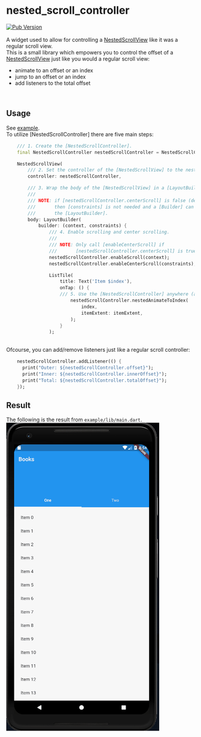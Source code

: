 # nested_scroll_controller
[![Pub Version](https://img.shields.io/pub/v/nested_scroll_controller)](https://pub.dev/packages/nested_scroll_controller)
<br><br>
A widget used to allow for controlling a [NestedScrollView](https://api.flutter.dev/flutter/widgets/NestedScrollView-class.html) like it was a regular scroll view. <br>
This is a small library which empowers you to control the offset of a [NestedScrollView](https://api.flutter.dev/flutter/widgets/NestedScrollView-class.html) just like you would a regular scroll view:
- animate to an offset or an index
- jump to an offset or an index
- add listeners to the total offset
<br>

## Usage

See [example](example/lib/main.dart).
<br>
To utilize [NestedScrollController] there are five main steps:

```dart
    /// 1. Create the [NestedScrollController].
    final NestedScrollController nestedScrollController = NestedScrollController();
```

```dart
    NestedScrollView(
        /// 2. Set the controller of the [NestedScrollView] to the nestedScrollController.
        controller: nestedScrollController,
```

```dart
        /// 3. Wrap the body of the [NestedScrollView] in a [LayoutBuilder].
        ///
        /// NOTE: if [nestedScrollController.centerScroll] is false (defaults to true),
        ///       then [constraints] is not needed and a [Builder] can be used instead of
        ///       the [LayoutBuilder].
        body: LayoutBuilder(
            builder: (context, constraints) {
                /// 4. Enable scrolling and center scrolling.
                ///
                /// NOTE: Only call [enableCenterScroll] if 
                ///       [nestedScrollController.centerScroll] is true (defaults to true).
                nestedScrollController.enableScroll(context);
                nestedScrollController.enableCenterScroll(constraints);
```

```dart
                ListTile(
                    title: Text('Item $index'),
                    onTap: () {
                    /// 5. Use the [NestedScrollController] anywhere (after step 4).
                        nestedScrollController.nestedAnimateToIndex(
                            index,
                            itemExtent: itemExtent,
                        );
                    }
                );
                                      
```

Ofcourse, you can add/remove listeners just like a regular scroll controller:

```dart
    nestedScrollController.addListener(() {
      print("Outer: ${nestedScrollController.offset}");
      print("Inner: ${nestedScrollController.innerOffset}");
      print("Total: ${nestedScrollController.totalOffset}");
    });
```

## Result

The following is the result from `example/lib/main.dart`.
![Example](example\demo.gif)